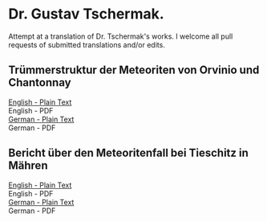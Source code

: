 # Dr. Gustav Tschermak.

Attempt at a translation of Dr. Tschermak's works. I welcome all pull requests of submitted translations and/or edits.

## Trümmerstruktur der Meteoriten von Orvinio und Chantonnay

[English - Plain Text](/full-text-english.md)  
English - PDF  
[German - Plain Text](/full-text-german.md)  
German - PDF  

## Bericht über den Meteoritenfall bei Tieschitz in Mähren

[English - Plain Text](/full-text-english.md)  
English - PDF  
[German - Plain Text](/full-text-german.md)  
German - PDF  
